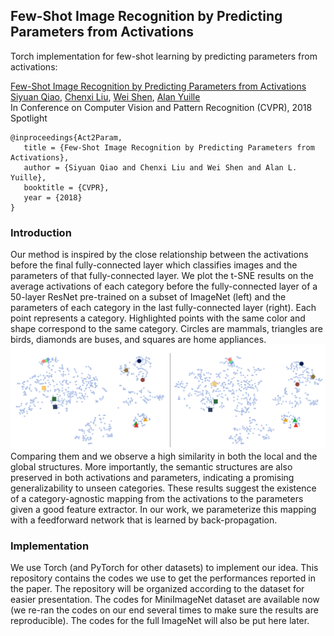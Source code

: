 ## Few-Shot Image Recognition by Predicting Parameters from Activations

Torch implementation for few-shot learning by predicting parameters from activations:

[Few-Shot Image Recognition by Predicting Parameters from Activations](https://arxiv.org/pdf/1706.03466.pdf)  
[Siyuan Qiao](http://www.cs.jhu.edu/~syqiao/), [Chenxi Liu](http://www.cs.jhu.edu/~cxliu/), [Wei Shen](http://wei-shen.weebly.com/), [Alan Yuille](http://www.cs.jhu.edu/~ayuille/)  
In Conference on Computer Vision and Pattern Recognition (CVPR), 2018 Spotlight

```
@inproceedings{Act2Param,
   title = {Few-Shot Image Recognition by Predicting Parameters from Activations},
   author = {Siyuan Qiao and Chenxi Liu and Wei Shen and Alan L. Yuille},
   booktitle = {CVPR},
   year = {2018}
}
```

### Introduction
Our method is inspired by the close relationship between the activations before the final fully-connected layer which classifies images and the parameters of that fully-connected layer.
We plot the t-SNE results on the average activations of each category before the fully-connected layer of a 50-layer ResNet pre-trained on a subset of ImageNet (left) and the parameters of each category in the last
fully-connected layer (right).
Each point represents a category.
Highlighted points with the same color and shape correspond to the same category.
Circles are mammals, triangles are birds, diamonds are buses, and squares are home appliances.
<img src="readme-img/tsne.png"/>
Comparing them and we observe a high similarity in both the local and the global structures.
More importantly, the semantic structures are also preserved in both activations and parameters, indicating a promising generalizability to unseen categories.
These results suggest the existence of a category-agnostic mapping from the activations to the parameters given a good feature extractor.
In our work, we parameterize this mapping with a feedforward network that is
learned by back-propagation.

### Implementation
We use Torch (and PyTorch for other datasets) to implement our idea.
This repository contains the codes we use to get the performances reported in the paper.
The repository will be organized according to the dataset for easier presentation.
The codes for MiniImageNet dataset are available now (we re-ran the codes on our end several times to make sure the results are reproducible).
The codes for the full ImageNet will also be put here later.
